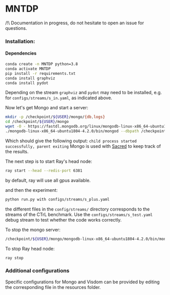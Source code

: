 # MNTDP
/!\ Documentation in progress, do not hesitate to open an issue for questions.

### Installation:

#### Dependencies
```bash
conda create -n MNTDP python=3.8
conda activate MNTDP
pip install -r requirements.txt
conda install graphviz
conda install pydot
```

Depending on the stream `graphviz` and `pydot` may need to be installed, e.g. for `configs/streams/s_in.yaml`, as indicated above.

Now let's get Mongo and start a server:

```bash
mkdir -p /checkpoint/${USER}/mongo/{db,logs}
cd /checkpoint/${USER}/mongo 
wget -O - https://fastdl.mongodb.org/linux/mongodb-linux-x86_64-ubuntu1804-4.2.0.tgz | tar -xzvf -  
./mongodb-linux-x86_64-ubuntu1804-4.2.0/bin/mongod --dbpath /checkpoint/${USER}/mongo/db --logpath /checkpoint/${USER}/mongo/logs/mongodb.log --fork
```

Which should give the following output: `child process started successfully, parent exiting`
Mongo is used with [Sacred](https://github.com/IDSIA/sacred) to keep track of the results.

The next step is to start Ray's head node:
```bash
ray start --head --redis-port 6381
```
by default, ray will use all gpus available.

and then the experiment:
```bash
python run.py with configs/streams/s_plus.yaml
```

the different files in the `config/streams/` directory corresponds to the streams of the CTrL benchmark. Use the `configs/streams/s_test.yaml` debug stream to test whether the code works correctly.


To stop the mongo server:

```bash
/checkpoint/${USER}/mongo/mongodb-linux-x86_64-ubuntu1804-4.2.0/bin/mongod --dbpath /checkpoint/${USER}/mongo/db --shutdown
```

To stop Ray head node:

```bash
ray stop
```

### Additional configurations
Specific configurations for Mongo and Visdom can be provided by editing the corresponding file in the resources folder.

